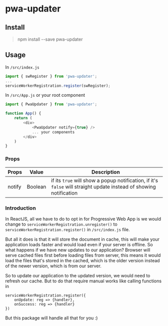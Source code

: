 # pwa-updater

## Install
> npm install --save pwa-updater
> 
## Usage
In `/src/index.js`
```js
import { swRegister } from 'pwa-updater';
...
serviceWorkerRegistration.register(swRegister);
```

In `/src/App.js` or your root component
```js
import { PwaUpdater } from 'pwa-updater';

function App() {
	return (
		<div>
			<PwaUpdater notify={true} />
			... your components
		</div>
	)
}
```

### Props
| Props | Value | Description |
| ----- | ------- | ----------- |
| notify | Boolean | if its `true` will show a popup notification, if it's `false` will straight update instead of showing notification |

### Introduction

In ReactJS, all we have to do to opt in for Progressive Web App is we would change to `serviceWorkerRegistration.unregister()` to `serviceWorkerRegistration.register()` in `/src/index.js` file.

But all it does is that it will store the document in cache, this will make your application loads faster and would load even if your server is offline. So what happens if we have new updates to our application? Browser will serve cached files first before loading files from server, this means it would load the files that's stored in the cached, which is the older version instead of the newer version, which is from our server.

So to update our application to the updated version, we would need to refresh our cache. But to do that require manual works like calling functions in
```
serviceWorkerRegistration.register({
	onUpdate: reg => {handler},
	onSuccess: reg => {handler}
})
```
But this package will handle all that for you :)